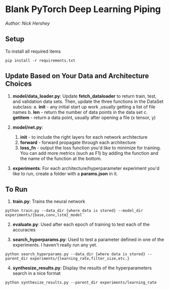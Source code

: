 # Blank PyTorch Deep Learning Piping

*Author: Nick Hershey*

## Setup

To install all required items
```
pip install -r requirements.txt
```

## Update Based on Your Data and Architecture Choices

1. __model/data_loader.py__: Update __fetch_dataloader__ to return train, test, and validation data sets. Then, update the three functions in the DataSet subclass:
    a. __init__ - any initial start up work ,usually getting a list of file names
    b. __len__ - return the number of data points in the data set
    c. __getitem__ - return a data point, usually after opening a file (x tensor, y)

1. __model/net.py__:  
    1. __init__ - to include the right layers for each network architecture
    1. __forward__ - forward propagate through each architecture
    1. __loss_fn__ - output the loss function you'd like to minimize for training. You can add more metrics (such as F1) by adding the function and the name of the function at the bottom.

3. __experiments__: For each architecture/hyperparameter experiment you'd like to run, create a folder with a __params.json__ in it.

## To Run

1. __train.py__: Trains the neural network
```
python train.py --data_dir {where data is stored} --model_dir experiments/{base,conv,lstm}_model`
```

2. __evaluate.py__: Used after each epoch of training to test each of the accuracies

3. __search_hyperparams.py__: Used to test a parameter defined in one of the experiments. I haven't really run any yet.
```
python search_hyperparams.py --data_dir {where data is stored} --parent_dir experiments/{learning_rate,filter_size,etc.}
```

4. __synthesize_results.py__: Display the results of the hyperparameters search in a nice format
```
python synthesize_results.py --parent_dir experiments/learning_rate
```
